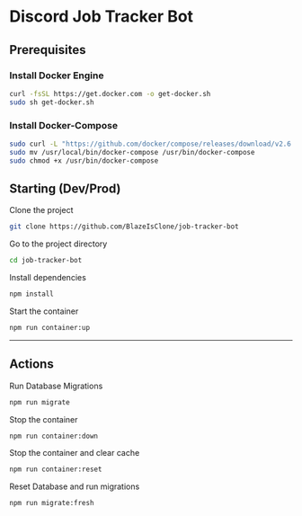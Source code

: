 # Discord Job Tracker Bot

## Prerequisites

### Install Docker Engine

```bash
curl -fsSL https://get.docker.com -o get-docker.sh
sudo sh get-docker.sh
```

### Install Docker-Compose

```bash
sudo curl -L "https://github.com/docker/compose/releases/download/v2.6.0/docker-compose-$(uname -s)-$(uname -m)"  -o /usr/local/bin/docker-compose
sudo mv /usr/local/bin/docker-compose /usr/bin/docker-compose
sudo chmod +x /usr/bin/docker-compose
```

## Starting (Dev/Prod)

Clone the project

```bash
git clone https://github.com/BlazeIsClone/job-tracker-bot
```

Go to the project directory

```bash
cd job-tracker-bot
```

Install dependencies

```bash
npm install
```

Start the container

```bash
npm run container:up
```

<hr/>

## Actions

Run Database Migrations

```bash
npm run migrate
```

Stop the container

```bash
npm run container:down
```

Stop the container and clear cache

```bash
npm run container:reset
```

Reset Database and run migrations

```bash
npm run migrate:fresh
```

